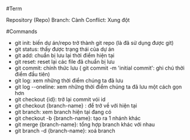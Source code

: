 #Term

Repository (Repo)
Branch: Cành
Conflict: Xung đột

#Commands

- git init: biến dự án/repo trở thành git repo (là đã sử dụng được git)
- git status: thấy được trạng thái của dự án
- git add: chuẩn bị lưu lại thời điểm hiện tại
- git reset: reset lại các file đã chuẩn bị lưu
- git commit: chính thức lưu ( git commit -m 'initial commit': ghi chú thời điểm đầu tiên)
- git log: xem những thời điểm chúng ta đã lưu
- git log --oneline: xem những thời điểm chúng ta đã lưu một cách gọn hơn
- git checkout {id}: trở lại commit vói id
- git checkout {branch-name} : để trở về với hiện tại
- git branch: xem branch hiện tại đang có
- git checkout -b {branch-name}: tạo ra 1 nhánh khác
- git merge {branch-name}: tổng hợp branch khác với nhau
- git branch -d {branch-name}: xoá branch
